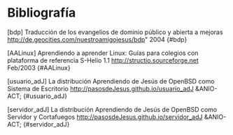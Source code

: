 # Bibliografía 

[bdp] Traducción de los evangelios de dominio público y abierta a mejoras http://de.geocities.com/nuestroamigojesus/bdp" 2004 {#bdp}

[AALinux] Aprendiendo a aprender Linux: Guías para colegios con plataforma de referencia S-Helio 1.1 http://structio.sourceforge.net Feb/2003 {#AALinux}

[usuario_adJ] La distribución Aprendiendo de Jesús de OpenBSD como Sistema de Escritorio  <http://pasosdeJesus.github.io/usuario_adJ> &ANIO-ACT; {#usuario_adJ}

[servidor_adJ] La distribución Aprendiendo de Jesús de OpenBSD como Servidor y Cortafuegos <http://pasosdeJesus.github.io/servidor_adJ> &ANIO-ACT; {#servidor_adJ}


